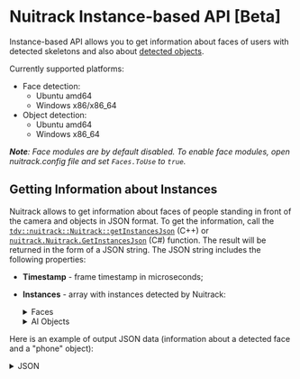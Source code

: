 # Nuitrack Instance-based API [Beta]

Instance-based API allows you to get information about faces of users with detected skeletons and also about [detected objects](Nuitrack_AI.md#ai-object-detection).

Currently supported platforms:
* Face detection: 
	* Ubuntu amd64
	* Windows x86/x86_64
* Object detection:
	* Ubuntu amd64
	* Windows x86_64

_**Note**: Face modules are by default disabled. To enable face modules, open *nuitrack.config* file and set ```Faces.ToUse``` to `true`._

## Getting Information about Instances

Nuitrack allows to get information about faces of people standing in front of the camera and objects in JSON format. To get the information, call the [`tdv::nuitrack::Nuitrack::getInstancesJson`](https://download.3divi.com/Nuitrack/doc/classtdv_1_1nuitrack_1_1Nuitrack.html#ab987411f5642ad2b2b692b5e9a19e076) (C++) or [`nuitrack.Nuitrack.GetInstancesJson`](https://download.3divi.com/Nuitrack/doc/classnuitrack_1_1Nuitrack.html#ad38063e4159f04fed58ec5be1e6c2ba6) (C#) function. The result will be returned in the form of a JSON string.
The JSON string includes the following properties:

* **Timestamp** - frame timestamp in microseconds;
* **Instances** - array with instances detected by Nuitrack:  
  <details>
  <Summary>Faces</Summary>

  * **id** - identifier of an instance, corresponds to user segment id;
  * **class** - class of an instance;
  * **face** - characteristics of a detected person’s face:  
    * **rectangle** - normalized screen coordinates of a face rectangle in the image:  
      * **left** - X coordinate of the upper-left corner of the rectangle;  
      * **top** - Y coordinate of the upper-left corner of the rectangle;  
      * **width** - rectangle width;  
      * **height** - rectangle height;  
    * **landmark** - facial landmarks. The *esr* set of anthropometric points is used (47 points). Normalized coordinates of each point from the set are returned.     
    * **left_eye** - normalized coordinates of the center of a person’s left eye;
    * **right_eye** - normalized coordinates of the center of a person’s right eye;
    * **angles** - face orientation angles in degrees:
      * **yaw** - yaw angle;
      * **pitch** - pitch angle;
      * **roll** - roll angle;
    * **emotions** - emotion scores for a person’s face. Confidence degree for each emotion is returned as a positive real number in the range of [0; 1]. *Values*: `neutral | angry | happy | surprise`
    * **age** - estimated age of a person:
      * **type** - age group of a person depending on his/her age. <i>Values</i>: `kid | young | adult | senior`
      * **years** - estimated age of a person, returned as a real positive number.
    * **gender** - estimated gender of a person. <i>Values</i>: `male | female`
    
    <p align="center">
    <img width="300" src="img/points_esr.png"><br>
    <b>Esr set of points</b><br>
    </p>
  
  </details>

  <details>
  <Summary>AI Objects</Summary>

  * **id** - identifier of an instance, corresponds to object ID;
  * **class** - class of an object (values: `bottle | cigarette | phone | laptop | bag | book`);
  * **score** - confidence score of an object;
  * **bbox** - coordinates of an object bounding box (a positive real number in the range of [0; 1]):
    * **left** - X coordinate of the upper-left corner of the rectangle;
    * **top** - Y coordinate of the upper-left corner of the rectangle;
    * **width** - rectangle width;
    * **height** - rectangle height

  </details>

Here is an example of output JSON data (information about a detected face and a "phone" object):

<details>
<Summary>JSON</Summary>

```
{
    "Timestamp": "1598855990348343",
    "Instances":
    [
        {
            "id": "1",
            "class": "human",
            "face":
            {
                "rectangle":
                {
                    "left": "0.328125",
                    "top": "0.008333334",
                    "width": "0.31875",
                    "height": "0.4208333333333333"
                },
                "landmark":
                [
                    {
                        "x": "0.4263304",
                        "y": "0.1120703"
                    },
                    ...
                    {
                        "x": "0.4574016",
                        "y": "0.1485224"
                    },
                    {
                        "x": "0.5318047",
                        "y": "0.1858454"
                    }
                ],
                "left_eye":
                {
                    "x": "0.4574016",
                    "y": "0.1485224"
                },
                "right_eye":
                {
                    "x": "0.5318047",
                    "y": "0.1858454"
                },
                "angles":
                {
                    "yaw": "10.45415",
                    "pitch": "-15.17794",
                    "roll": "21.27661"
                },
                "emotions":
                {
                    "angry": "0.5808502",
                    "neutral": "0.3572008",
                    "surprise": "0.05123258",
                    "happy": "0.01071637"
                },
                "age":
                {
                    "type": "young",
                    "years": "26.7231330871582"
                },
                "gender": "male"
            }
        },
        {
            "id": "101",
            "class": "phone",
            "score": "0.999768794",
            "bbox":
            {
                "left": "0.7082358",
                "top": "0.199744061",
                "width": "0.131423324",
                "height": "0.297339976"
            }
        }
    ]
}
```

</details>
